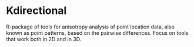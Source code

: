 # Kdirectional
R-package of tools for anisotropy analysis of point location data, also known as point patterns, based on the pairwise differences. Focus on tools that work both in 2D and in 3D.

